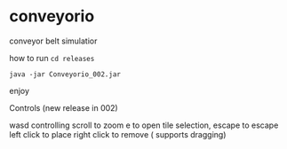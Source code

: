 # conveyorio
conveyor belt simulatior

how to run
`cd releases`  

`java -jar Conveyorio_002.jar`  

enjoy

Controls (new release in 002) 

wasd controlling
scroll to zoom 
e to open tile selection, escape to escape
left click to place right click to remove ( supports dragging)

